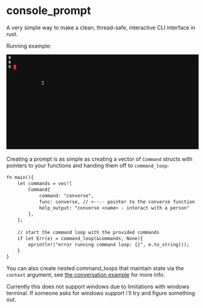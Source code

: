 # console_prompt

A very simple way to make a clean, thread-safe, interactive CLI interface
in rust.

Running example:

![Example GIF](images/demo.gif)


Creating a prompt is as simple as creating a vector of `Command` structs with pointers to your functions and handing them off to `command_loop`:

```
fn main(){
    let commands = vec![
        Command{
            command: "converse",
            func: converse, // <---- pointer to the converse function
            help_output: "converse <name> - interact with a person"
        },
    ];

    // start the command loop with the provided commands
    if let Err(e) = command_loop(&commands, None){
        eprintln!("error running command loop: {}", e.to_string());
    }
}
```

You can also create nested command_loops that maintain state via the `context` argument, see [the conversation example](https://github.com/deadjakk/console-prompt/blob/main/examples/conversation.rs#L34) for more info.

Currently this does not support windows due to limitations with windows terminal.
If someone asks for windows support i'll try and figure something out.
